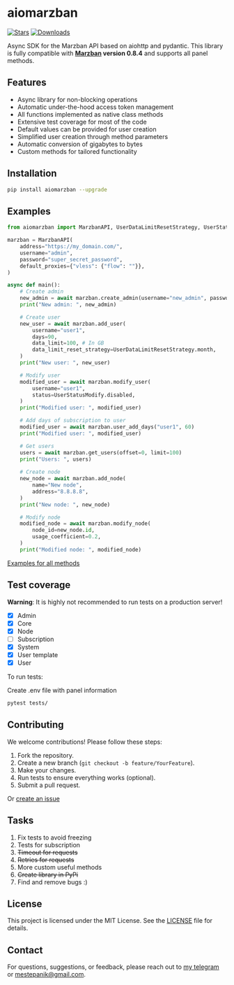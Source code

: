 # aiomarzban

[![Stars](https://img.shields.io/github/stars/P1nk-L0rD/aiomarzban.svg?style=social)](https://github.com/P1nk-L0rD/aiomarzban/stargazers)
[![Downloads](https://img.shields.io/pypi/dm/aiomarzban.svg)](https://pypi.python.org/pypi/aiomarzban)

Async SDK for the Marzban API based on aiohttp and pydantic.
This library is fully compatible with **[Marzban](https://github.com/Gozargah/Marzban) version 0.8.4** and supports all panel methods.

## Features

- Async library for non-blocking operations
- Automatic under-the-hood access token management
- All functions implemented as native class methods
- Extensive test coverage for most of the code
- Default values can be provided for user creation
- Simplified user creation through method parameters
- Automatic conversion of gigabytes to bytes
- Custom methods for tailored functionality


## Installation

```bash
pip install aiomarzban --upgrade
```

## Examples

```python
from aiomarzban import MarzbanAPI, UserDataLimitResetStrategy, UserStatusModify

marzban = MarzbanAPI(
    address="https://my_domain.com/",
    username="admin",
    password="super_secret_password",
    default_proxies={"vless": {"flow": ""}},
)

async def main():
    # Create admin
    new_admin = await marzban.create_admin(username="new_admin", password="12345678", is_sudo=False)
    print("New admin: ", new_admin)

    # Create user
    new_user = await marzban.add_user(
        username="user1",
        days=90,
        data_limit=100, # In GB
        data_limit_reset_strategy=UserDataLimitResetStrategy.month,
    )
    print("New user: ", new_user)

    # Modify user
    modified_user = await marzban.modify_user(
        username="user1",
        status=UserStatusModify.disabled,
    )
    print("Modified user: ", modified_user)

    # Add days of subscription to user
    modified_user = await marzban.user_add_days("user1", 60)
    print("Modified user: ", modified_user)

    # Get users
    users = await marzban.get_users(offset=0, limit=100)
    print("Users: ", users)
    
    # Create node
    new_node = await marzban.add_node(
        name="New node",
        address="8.8.8.8",
    )
    print("New node: ", new_node)

    # Modify node
    modified_node = await marzban.modify_node(
        node_id=new_node.id,
        usage_coefficient=0.2,
    )
    print("Modified node: ", modified_node)
```

[Examples for all methods](https://github.com/P1nk-L0rD/aiomarzban/blob/main/examples/examples.py)


## Test coverage

**Warning**: It is highly not recommended to run tests on a production server!

- [x] Admin
- [x] Core
- [x] Node
- [ ] Subscription
- [x] System
- [x] User template
- [x] User

To run tests:

Create .env file with panel information

```bash
pytest tests/
```

## Contributing

We welcome contributions! Please follow these steps:

1. Fork the repository.
2. Create a new branch (`git checkout -b feature/YourFeature`).
3. Make your changes.
4. Run tests to ensure everything works (optional).
5. Submit a pull request.

Or [create an issue](https://github.com/P1nk-L0rD/aiomarzban/issues)

## Tasks

1. Fix tests to avoid freezing
2. Tests for subscription
3. ~~Timeout for requests~~
4. ~~Retries for requests~~
5. More custom useful methods
6. ~~Create library in PyPi~~
7. Find and remove bugs :)

## License

This project is licensed under the MIT License. See the [LICENSE](LICENSE) file for details.

## Contact

For questions, suggestions, or feedback, please reach out to [my telegram](https://t.me/IMC_tech) or mestepanik@gmail.com.
